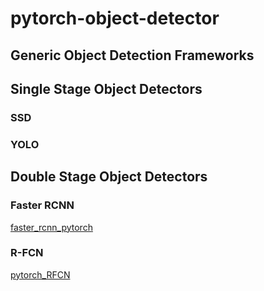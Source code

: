 # pytorch-object-detector

## Generic Object Detection Frameworks


## Single Stage Object Detectors

### SSD


### YOLO

## Double Stage Object Detectors

### Faster RCNN

[faster_rcnn_pytorch](https://github.com/longcw/faster_rcnn_pytorch)

### R-FCN

[pytorch_RFCN](https://github.com/PureDiors/pytorch_RFCN)







